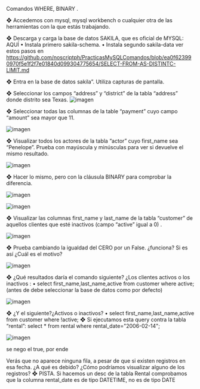 Comandos WHERE, BINARY .

❖ Accedemos con mysql, mysql workbench o cualquier otra de las herramientas
con la que estás trabajando.

❖ Descarga y carga la base de datos SAKILA, que es oficial de MYSQL: AQUÍ
• Instala primero sakila-schema.
• Instala segundo sakila-data
ver estos pasos en https://github.com/noscriptph/PracticasMySQLComandos/blob/ea0f623990970f5e1f2f7e01840d099304775654/SELECT-FROM-AS-DISTINTC-LIMIT.md

❖ Entra en la base de datos sakila”. Utiliza capturas de pantalla.



❖ Seleccionar los campos “address” y “district” de la tabla “address” donde
distrito sea Texas.
![imagen](https://github.com/noscriptph/PracticasMySQLComandos/assets/103396791/e9700df2-fd55-42b0-83fe-bfdb1fec17b4)

❖ Seleccionar todas las columnas de la table “payment” cuyo campo “amount”
sea mayor que 11.

![imagen](https://github.com/noscriptph/PracticasMySQLComandos/assets/103396791/39dce131-39b4-4092-a91d-f37baabfcc77)


❖ Visualizar todos los actores de la tabla “actor” cuyo first_name sea “Penelope”.
Prueba con mayúscula y minúsculas para ver si devuelve el mismo resultado.

![imagen](https://github.com/noscriptph/PracticasMySQLComandos/assets/103396791/afcc43fc-47f4-4de1-88ca-9359bf04a67a)



❖ Hacer lo mismo, pero con la cláusula BINARY para comprobar la diferencia.

![imagen](https://github.com/noscriptph/PracticasMySQLComandos/assets/103396791/0aa5f302-817d-48a8-b5bd-4f83e16a66de)

![imagen](https://github.com/noscriptph/PracticasMySQLComandos/assets/103396791/02cd6f2c-525b-4baa-89c5-8b30d635b334)


❖ Visualizar las columnas first_name y last_name de la tabla “customer” de
aquellos clientes que esté inactivos (campo “active” igual a 0) .

![imagen](https://github.com/noscriptph/PracticasMySQLComandos/assets/103396791/a91c1af7-f44e-4479-9fe9-e16f4f5337b2)



❖ Prueba cambiando la igualdad del CERO por un False. ¿funciona? Si es así
¿Cuál es el motivo?

![imagen](https://github.com/noscriptph/PracticasMySQLComandos/assets/103396791/8eeaf592-f652-48fb-9078-70174f09f779)



❖ ¿Qué resultados daría el comando siguiente? ¿Los clientes activos o los
inactivos :
• select first_name,last_name,active from customer where active;
(antes de debe seleccionar la base de datos como por defecto)

![imagen](https://github.com/noscriptph/PracticasMySQLComandos/assets/103396791/6e4c2923-13ff-4503-86d1-0f3f9875a7bc)


❖ ¿Y el siguiente?¿Activos o inactivos?
• select first_name,last_name,active from customer where !active;
❖ Si ejecutamos esta query contra la tabla “rental”:
select * from rental where rental_date="2006-02-14";

![imagen](https://github.com/noscriptph/PracticasMySQLComandos/assets/103396791/3a3b266c-295c-4a75-b418-6ed24442900a)

se nego el true, por ende 

Verás que no aparece ninguna fila, a pesar de que si existen registros en esa fecha.
¿A qué es debido? ¿Cómo podríamos visualizar alguno de los registros?
❖ PISTA. Si hacemos un desc de la tabla Rental comprobamos que la columna
rental_date es de tipo DATETIME, no es de tipo DATE
